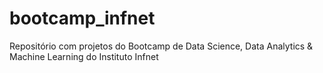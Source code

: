 # bootcamp_infnet
Repositório com projetos do Bootcamp de Data Science, Data Analytics & Machine Learning do Instituto Infnet
